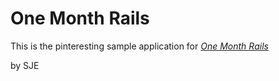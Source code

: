 # One Month Rails 

This is the pinteresting sample application for 
[*One Month Rails*](http://onemonthrails.com)

by SJE